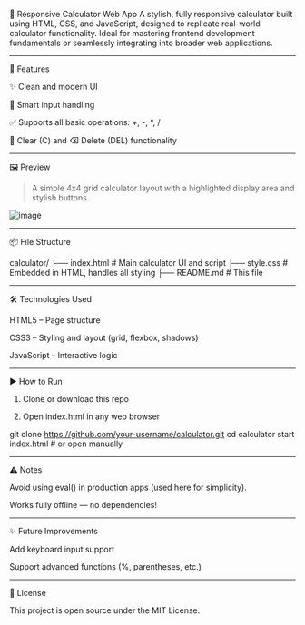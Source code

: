🚀 Responsive Calculator Web App
A stylish, fully responsive calculator built using HTML, CSS, and JavaScript, designed to replicate real-world calculator functionality. Ideal for mastering frontend development fundamentals or seamlessly integrating into broader web applications.



---

🚀 Features

✨ Clean and modern UI

🧠 Smart input handling

✅ Supports all basic operations: +, -, *, /



🧹 Clear (C) and ⌫ Delete (DEL) functionality




---

🖼️ Preview

> A simple 4x4 grid calculator layout with a highlighted display area and stylish buttons.

![image](https://github.com/user-attachments/assets/bc2e4d60-a772-4d39-aaa2-c8e26d217476)

---

📦 File Structure

calculator/
├── index.html       # Main calculator UI and script
├── style.css        # Embedded in HTML, handles all styling
├── README.md        # This file


---

🛠️ Technologies Used

HTML5 – Page structure

CSS3 – Styling and layout (grid, flexbox, shadows)

JavaScript – Interactive logic



---

▶️ How to Run

1. Clone or download this repo


2. Open index.html in any web browser



git clone https://github.com/your-username/calculator.git
cd calculator
start index.html  # or open manually


---

⚠️ Notes

Avoid using eval() in production apps (used here for simplicity).

Works fully offline — no dependencies!



---

✨ Future Improvements

Add keyboard input support

Support advanced functions (%, parentheses, etc.)





---

📃 License

This project is open source under the MIT License.


